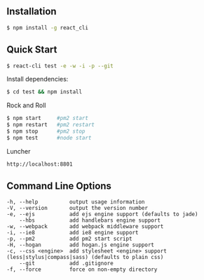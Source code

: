 ## Installation

```sh
$ npm install -g react_cli
```

## Quick Start

```bash
$ react-cli test -e -w -i -p --git
```

Install dependencies:

```bash
$ cd test && npm install
```

Rock and Roll

```bash
$ npm start     #pm2 start
$ npm restart   #pm2 restart
$ npm stop      #pm2 stop
$ npm test      #node start
```

Luncher

```html
http://localhost:8801
```

## Command Line Options

    -h, --help          output usage information
    -V, --version       output the version number
    -e, --ejs           add ejs engine support (defaults to jade)
        --hbs           add handlebars engine support
    -w, --webpack       add webpack middleware support
    -i, --ie8           add ie8 engine support
    -p, --pm2           add pm2 start script
    -H, --hogan         add hogan.js engine support
    -c, --css <engine>  add stylesheet <engine> support (less|stylus|compass|sass) (defaults to plain css)
        --git           add .gitignore
    -f, --force         force on non-empty directory
